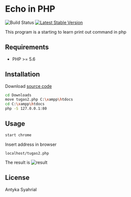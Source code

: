 # Echo in PHP

![Build Status](https://api.travis-ci.org/freeman-lab/pixel-grid.svg?branch=master&status=passed)
[![Latest Stable Version](https://poser.pugx.org/antkaz/intercom-bot/v)](//packagist.org/packages/antkaz/intercom-bot)

This program is a starting to learn print out command in php

## Requirements
* PHP >= 5.6

## Installation

Download [source code](https://drive.google.com/file/d/1GCI11on4CyIQVODO41lbUNHHqqhiZGBF/view?usp=sharing)

```bash
cd Downloads
move tugas2.php C:\xampp\htdocs
cd C:\xampp\htdocs
php -S 127.0.0.1:80
```

## Usage

```bash
start chrome
```
Insert address in browser
```
localhost/tugas2.php
```
The result is
![result](\1.png)

## License
Antyka Syahrial